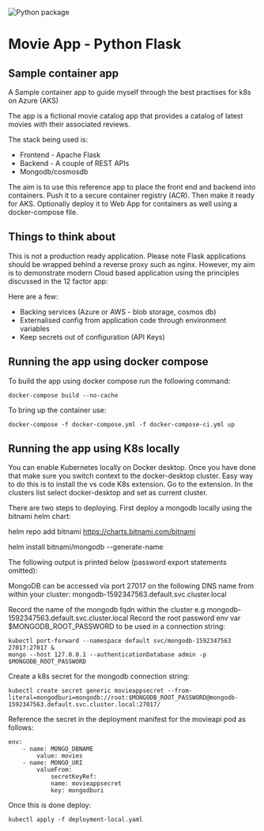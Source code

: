 ![Python package](https://github.com/romeelk/movieapp/workflows/Python%20package/badge.svg)

# Movie App - Python Flask

## Sample container app

A Sample container app to guide myself through the best practises for k8s on Azure (AKS)

The app is a fictional movie catalog app that provides a catalog of latest movies with their associated 
reviews.

The stack being used is:
* Frontend - Apache Flask
* Backend  - A couple of REST APIs
* Mongodb/cosmosdb

The aim is to use this reference app to place the front end and backend into containers. Push it to
a secure container registry (ACR). Then make it ready for AKS. Optionally deploy it to Web App for containers
as well using a docker-compose file.

## Things to think about

This is not a production ready application. Please note Flask applications should be wrapped behind a reverse
proxy such as nginx. However, my aim is to demonstrate modern Cloud based application using the principles discussed
in the 12 factor app:

Here are a few:
* Backing services (Azure or AWS - blob storage, cosmos db)
* Externalised config from application code through environment variables
* Keep secrets out of configuration (API Keys)

## Running the app using docker compose

To build the app using docker compose run the following command:

```
docker-compose build --no-cache 
```

To bring up the container use:

```
docker-compose -f docker-compose.yml -f docker-compose-ci.yml up
```

## Running the app using K8s locally

You can enable Kubernetes locally on Docker desktop. Once you have done that
make sure you switch context to the docker-desktop cluster. Easy way to do this is to install
the vs code K8s extension. Go to the extension. In the clusters list select docker-desktop and
set as current cluster.

There are two steps to deploying. First deploy a mongodb locally using the bitnami helm chart:

helm repo add bitnami https://charts.bitnami.com/bitnami

helm install bitnami/mongodb --generate-name

The following output is printed below (password export statements omitted):

MongoDB can be accessed via port 27017 on the following DNS name from within your cluster:
    mongodb-1592347563.default.svc.cluster.local

Record the name of the mongodb fqdn within the cluster e.g  mongodb-1592347563.default.svc.cluster.local
Record the root password env var $MONGODB_ROOT_PASSWORD to be used in a connection string: 

```
kubectl port-forward --namespace default svc/mongodb-1592347563 27017:27017 &
mongo --host 127.0.0.1 --authenticationDatabase admin -p $MONGODB_ROOT_PASSWORD
```
Create a k8s secret for the mongodb connection string:
```
kubectl create secret generic movieappsecret --from-literal=mongodburi=mongodb://root:$MONGODB_ROOT_PASSWORD@mongodb-1592347563.default.svc.cluster.local:27017/
```

Reference the secret in the deployment manifest for the movieapi pod as follows:

```
env:
    - name: MONGO_DBNAME
        value: movies
    - name: MONGO_URI
        valueFrom:
            secretKeyRef:
            name: movieappsecret
            key: mongodburi
```

Once this is done deploy:

```
kubectl apply -f deployment-local.yaml 
```

